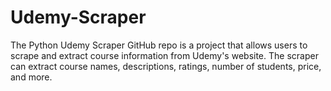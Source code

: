 # Udemy-Scraper
The Python Udemy Scraper GitHub repo is a project that allows users to scrape and extract course information from Udemy's website. The scraper can extract course names, descriptions, ratings, number of students, price, and more.
